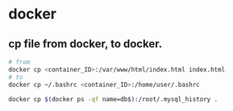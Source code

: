 # docker

## cp file from docker, to docker.

```bash
# from
docker cp <container_ID>:/var/www/html/index.html index.html
# to
docker cp ~/.bashrc <container_ID>:/home/user/.bashrc
```

```bash
docker cp $(docker ps -qf name=db$):/root/.mysql_history . 
```


